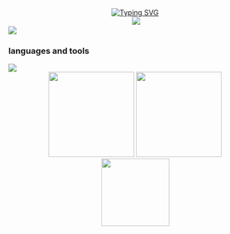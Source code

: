 <div align="center">
    <a href="https://git.io/typing-svg"><img src="https://readme-typing-svg.herokuapp.com?font=Fira+Code&size=40&pause=1000&center=true&vCenter=true&width=870&height=100&lines=%3C+%F0%9F%91%8B%F0%9F%8F%BBHello!+I+am+NevermoreYu!+%2F%3E" alt="Typing SVG" /></a>
</div>

<div align="center">
    <img src="https://img.shields.io/badge/dynamic/json?logoColor=fff&logo=Github&color=000&labelColor=666&label=Github&query=%24.data.totalSubs&suffix=%20followers&url=https%3A%2F%2Fapi.spencerwoo.com%2Fsubstats%2F%3Fsource%3Dgithub%26queryKey%3Dxumingyu2018" alt="">
	<img src="https://komarev.com/ghpvc/?username=xumingyu2018&&style=flat-square">
</div>

<img src="https://camo.githubusercontent.com/e2fed45eeddf5c4e8af379d928f6c2da3617a343291af1763c6af7bab347e431/68747470733a2f2f63646e2e6a7364656c6976722e6e65742f67682f73756e3032323553554e2f73756e3032323553554e2f6173736574732f696d616765732f69636f6e2e706e67">

### languages and tools
<img src="https://skillicons.dev/icons?i=html,css,js,ts,vue,nodejs,express,git,vite,vscode,java,spring,mysql,idea" />

<div align="center">
    <img src="https://github-readme-stats-git-masterrstaa-rickstaa.vercel.app/api?username=xumingyu2018&theme=tokyonight&show_icons=true" height="170px">
    <img src="https://github-readme-stats-git-masterrstaa-rickstaa.vercel.app/api/top-langs/?username=xumingyu2018&layout=compact&theme=tokyonight" height="170px">
<div>


<div align="center"> 
  <img height="135px" src="https://github-readme-streak-stats.herokuapp.com/?user=xumingyu2018&card_width=1106" /> 
</div>
